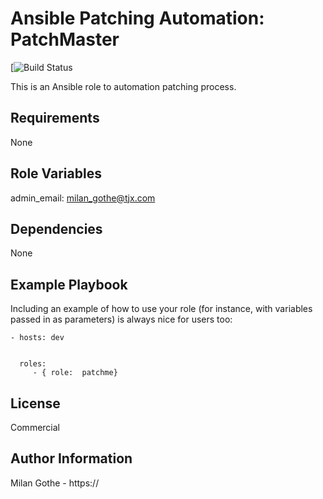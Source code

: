 Ansible Patching Automation: PatchMaster
=========================================

[![Build Status](https://)

This is an Ansible role to automation patching process.

Requirements
------------

None

Role Variables
--------------
admin_email: milan_gothe@tjx.com

Dependencies
------------

None

Example Playbook
----------------

Including an example of how to use your role (for instance, with variables passed in as parameters) is always nice for users too:

    - hosts: dev


      roles:
         - { role:  patchme}

License
-------

Commercial

Author Information
------------------

Milan Gothe - https://

